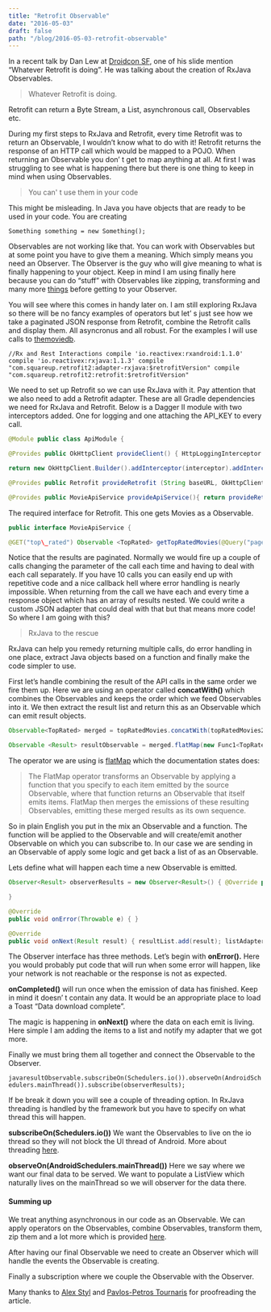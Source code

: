 ```yaml
---
title: "Retrofit Observable"
date: "2016-05-03"
draft: false
path: "/blog/2016-05-03-retrofit-observable"
---
```


In a recent talk by Dan Lew at [Droidcon SF](https://youtu.be/QdmkXL7XikQ?t=4m37s), one of his slide mention “Whatever Retrofit is doing”. He was talking about the creation of RxJava Observables.

> Whatever Retrofit is doing.

Retrofit can return a Byte Stream, a List, asynchronous call, Observables etc.

During my first steps to RxJava and Retrofit, every time Retrofit was to return an Observable, I wouldn’t know what to do with it! Retrofit returns the response of an HTTP call which would be mapped to a POJO. When returning an Observable you don’ t get to map anything at all. At first I was struggling to see what is happening there but there is one thing to keep in mind when using Observables.

> You can' t use them in your code

This might be misleading. In Java you have objects that are ready to be used in your code. You are creating

`Something something = new Something();`

Observables are not working like that. You can work with Observables but at some point you have to give them a meaning. Which simply means you need an Observer. The Observer is the guy who will give meaning to what is finally happening to your object. Keep in mind I am using finally here because you can do “stuff” with Observables like zipping, transforming and many more [things](http://reactivex.io/documentation/operators.html) before getting to your Observer.

You will see where this comes in handy later on. I am still exploring RxJava so there will be no fancy examples of operators but let’ s just see how we take a paginated JSON response from Retrofit, combine the Retrofit calls and display them. All asyncronus and all robust. For the examples I will use calls to [themoviedb](https://www.themoviedb.org/documentation/api?language=en).

`//Rx and Rest Interactions compile 'io.reactivex:rxandroid:1.1.0' compile 'io.reactivex:rxjava:1.1.3' compile "com.squareup.retrofit2:adapter-rxjava:$retrofitVersion" compile "com.squareup.retrofit2:retrofit:$retrofitVersion"`

We need to set up Retrofit so we can use RxJava with it. Pay attention that we also need to add a Retrofit adapter. These are all Gradle dependencies we need for RxJava and Retrofit. Below is a Dagger II module with two interceptors added. One for logging and one attaching the API\_KEY to every call.

```java
@Module public class ApiModule {

@Provides public OkHttpClient provideClient() { HttpLoggingInterceptor interceptor = new HttpLoggingInterceptor(); interceptor.setLevel(HttpLoggingInterceptor.Level.BODY);

return new OkHttpClient.Builder().addInterceptor(interceptor).addInterceptor(new Interceptor() { @Override public Response intercept(Chain chain) throws IOException { Request request = chain.request(); HttpUrl url = request.url().newBuilder().addQueryParameter( "api\_key", Constants.API\_KEY ).build(); request = request.newBuilder().url(url).build(); return chain.proceed(request); } }).build(); }

@Provides public Retrofit provideRetrofit (String baseURL, OkHttpClient client){ return new Retrofit.Builder() .baseUrl(baseURL) .client(client) .addCallAdapterFactory(RxJavaCallAdapterFactory.create()) .addConverterFactory(GsonConverterFactory.create()) .build(); }

@Provides public MovieApiService provideApiService(){ return provideRetrofit(Constants.BASE\_URL,provideClient()).create(MovieApiService.class); } } 
```

The required interface for Retrofit. This one gets Movies as a Observable.

```java
public interface MovieApiService {

@GET("top\_rated") Observable <TopRated> getTopRatedMovies(@Query("page") Integer page); } 
```

Notice that the results are paginated. Normally we would fire up a couple of calls changing the parameter of the call each time and having to deal with each call separately. If you have 10 calls you can easily end up with repetitive code and a nice callback hell where error handling is nearly impossible. When returning from the call we have each and every time a response object which has an array of results nested. We could write a custom JSON adapter that could deal with that but that means more code! So where I am going with this?

> RxJava to the rescue

RxJava can help you remedy returning multiple calls, do error handling in one place, extract Java objects based on a function and finally make the code simpler to use.

First let’s handle combining the result of the API calls in the same order we fire them up. Here we are using an operator called **concatWith()** which combines the Observables and keeps the order which we feed Observables into it. We then extract the result list and return this as an Observable which can emit result objects.

```java
Observable<TopRated> merged = topRatedMovies.concatWith(topRatedMovies2).concatWith(topRatedMovies3);

Observable <Result> resultObservable = merged.flatMap(new Func1<TopRated, Observable<Result>>() { @Override public Observable<Result> call(TopRated topRated) { return Observable.just(topRated.results); } }); 
```

The operator we are using is [flatMap](http://reactivex.io/documentation/operators/flatmap.html) which the documentation states does:

> The FlatMap operator transforms an Observable by applying a function that you specify to each item emitted by the source Observable, where that function returns an Observable that itself emits items. FlatMap then merges the emissions of these resulting Observables, emitting these merged results as its own sequence.

So in plain English you put in the mix an Observable and a function. The function will be applied to the Observable and will create/emit another Observable on which you can subscribe to. In our case we are sending in an Observable of apply some logic and get back a list of as an Observable.

Lets define what will happen each time a new Observable is emitted.

```java
Observer<Result> observerResults = new Observer<Result>() { @Override public void onCompleted() {

}

@Override 
public void onError(Throwable e) { }

@Override 
public void onNext(Result result) { resultList.add(result); listAdapter.notifyDataSetChanged(); } }; 
```

The Observer interface has three methods. Let’s begin with **onError().** Here you would probably put code that will run when some error will happen, like your network is not reachable or the response is not as expected.

**onCompleted()** will run once when the emission of data has finished. Keep in mind it doesn’ t contain any data. It would be an appropriate place to load a Toast “Data download complete”.

The magic is happening in **onNext()** where the data on each emit is living. Here simple I am adding the items to a list and notify my adapter that we got more.

Finally we must bring them all together and connect the Observable to the Observer.

```javaresultObservable.subscribeOn(Schedulers.io()).observeOn(AndroidSchedulers.mainThread()).subscribe(observerResults); ```

If be break it down you will see a couple of threading option. In RxJava threading is handled by the framework but you have to specify on what thread this will happen.

**subscribeOn(Schedulers.io())** We want the Observables to live on the io thread so they will not block the UI thread of Android. More about threading [here](http://reactivex.io/documentation/scheduler.html).

**observeOn(AndroidSchedulers.mainThread())** Here we say where we want our final data to be served. We want to populate a ListView which naturally lives on the mainThread so we will observer for the data there.

#### Summing up

We treat anything asynchronous in our code as an Observable. We can apply operators on the Observables, combine Observables, transform them, zip them and a lot more which is provided [here](http://reactivex.io/documentation/operators.html).

After having our final Observable we need to create an Observer which will handle the events the Observable is creating.

Finally a subscription where we couple the Observable with the Observer.

Many thanks to [Alex Styl](https://medium.com/u/5c58e3c0eca2) and [Pavlos-Petros Tournaris](https://medium.com/u/d2295c5f4208) for proofreading the article.
